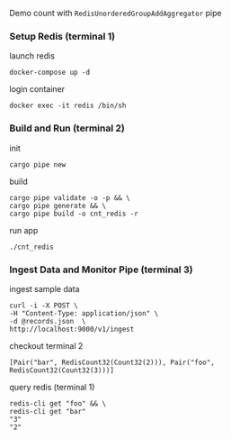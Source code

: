 Demo count with `RedisUnorderedGroupAddAggregator` pipe
### Setup Redis (terminal 1)
launch redis
```
docker-compose up -d
```
login container
```
docker exec -it redis /bin/sh
```
### Build and Run (terminal 2)
init
```
cargo pipe new
```
build
```
cargo pipe validate -o -p && \
cargo pipe generate && \
cargo pipe build -o cnt_redis -r
```
run app
```
./cnt_redis
```
### Ingest Data and Monitor Pipe (terminal 3)
ingest sample data
```
curl -i -X POST \
-H "Content-Type: application/json" \
-d @records.json  \
http://localhost:9000/v1/ingest
```
checkout terminal 2
```
[Pair("bar", RedisCount32(Count32(2))), Pair("foo", RedisCount32(Count32(3)))]
```
query redis (terminal 1)
```
redis-cli get "foo" && \
redis-cli get "bar"
"3"
"2"
```